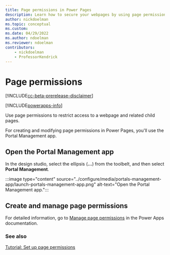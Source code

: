 ```yaml
---
title: Page permissions in Power Pages
description: Learn how to secure your webpages by using page permissions.
author: nickdoelman
ms.topic: conceptual
ms.custom: 
ms.date: 04/29/2022
ms.author: ndoelman
ms.reviewer: ndoelman
contributors:
    - nickdoelman
    - ProfessorKendrick
---
```


# Page permissions

[!INCLUDE[cc-beta-prerelease-disclaimer](../includes/cc-beta-prerelease-disclaimer.md)]

[!INCLUDE[powerapps-info](../includes/cc-powerapps-info.md)]

Use page permissions to restrict access to a webpage and related child pages.

For creating and modifying page permissions in Power Pages, you'll use the Portal Management app.

## Open the Portal Management app

In the design studio, select the ellipsis (**...**) from the toolbelt, and then select **Portal Management**.

:::image type="content" source="../configure/media/portals-management-app/launch-portals-management-app.png" alt-text="Open the Portal Management app.":::

## Create and manage page permissions

For detailed information, go to [Manage page permissions](/power-apps/maker/portals/configure/webpage-access-control) in the Power Apps documentation.

### See also

[Tutorial: Set up page permissions](../getting-started/tutorial-setup-page-permissions.md)<br>
